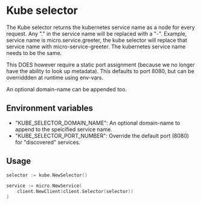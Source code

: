 # Kube selector

The Kube selector returns the kubernetes service name as a node for every request. Any "." in the service name will be replaced with a "-".  Example, service name is micro.service.greeter, the kube selector will replace that service name with micro-service-greeter.  The kubernetes service name needs to be the same.

This DOES however require a static port assignment (because we no longer have the ability to look up metadata). This defaults to port 8080, but can be overriddden at runtime using env-vars.

An optional domain-name can be appended too.


## Environment variables

* "KUBE_SELECTOR_DOMAIN_NAME": An optional domain-name to append to the speicified service name.
* "KUBE_SELECTOR_PORT_NUMBER": Override the default port (8080) for "discovered" services.


## Usage

```go
selector := kube.NewSelector()

service := micro.NewService(
	client.NewClient(client.Selector(selector))
)
```
